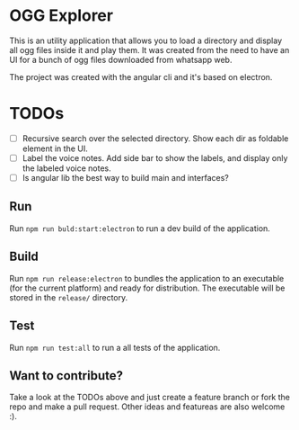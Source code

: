 # OGG Explorer

This is an utility application that allows you to load a directory and display all ogg files inside it and play them. It was created from the need to have an UI for a bunch of ogg files downloaded from whatsapp web. 

The project was created with the angular cli and it's based on electron. 

# TODOs
- [ ] Recursive search over the selected directory. Show each dir as foldable element in the UI.
- [ ] Label the voice notes. Add side bar to show the labels, and display only the labeled voice notes.
- [ ] Is angular lib the best way to build main and interfaces?

## Run

Run `npm run buld:start:electron` to run a dev build of the application.

## Build

Run `npm run release:electron` to bundles the application to an executable (for the current platform) and ready for distribution. The executable will be stored in the `release/` directory.

## Test

Run `npm run test:all` to run a all tests of the application.

## Want to contribute?

Take a look at the TODOs above and just create a feature branch or fork the repo and make a pull request. Other ideas and featureas are also welcome :).